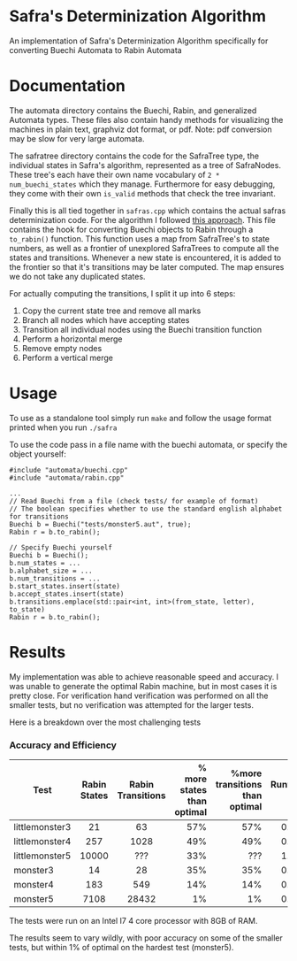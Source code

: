 Safra's Determinization Algorithm
===================
An implementation of Safra's Determinization Algorithm specifically for converting Buechi Automata to Rabin Automata

# Documentation
The automata directory contains the Buechi, Rabin, and generalized Automata types. These files also contain
handy methods for visualizing the machines in plain text, graphviz dot format, or pdf. 
Note: pdf conversion may be slow for very large automata.

The safratree directory contains the code for the SafraTree type, the individual states in Safra's algorithm, represented as a tree of SafraNodes. These tree's each have their own name vocabulary of `2 * num_buechi_states` which they manage.  Furthermore for easy debugging, they come with their own `is_valid` methods that check the tree invariant.

Finally this is all tied together in `safras.cpp` which contains the actual safras determinization code. For the algorithm I followed [this approach](https://swt.informatik.uni-freiburg.de/teaching/WS2015-16/AutomataTheory/Resources/Slides/safradeterminizationalgorithm-seminarslides-adityaoak.pdf). This file contains the hook for converting Buechi objects to Rabin through a `to_rabin()` function. This function uses a map from SafraTree's to state numbers, as well as a frontier of unexplored SafraTrees to compute all the states and transitions. Whenever a new state is encountered, it is added to the frontier so that it's transitions may be later computed. The map ensures we do not take any duplicated states.

For actually computing the transitions, I split it up into 6 steps:

 1. Copy the current state tree and remove all marks
 2. Branch all nodes which have accepting states
 3. Transition all individual nodes using the Buechi transition function
 4. Perform a horizontal merge
 5. Remove empty nodes
 6. Perform a vertical merge

# Usage

To use as a standalone tool simply run `make` and follow the usage format printed when you run `./safra`

To use the code pass in a file name with the buechi automata, or specify the object yourself:
```
#include "automata/buechi.cpp"
#include "automata/rabin.cpp"

...
// Read Buechi from a file (check tests/ for example of format)
// The boolean specifies whether to use the standard english alphabet for transitions
Buechi b = Buechi("tests/monster5.aut", true);
Rabin r = b.to_rabin();

// Specify Buechi yourself
Buechi b = Buechi();
b.num_states = ...
b.alphabet_size = ...
b.num_transitions = ...
b.start_states.insert(state)
b.accept_states.insert(state)
b.transitions.emplace(std::pair<int, int>(from_state, letter), to_state)
Rabin r = b.to_rabin();
```

# Results

My implementation was able to achieve reasonable speed and accuracy. I was unable to generate the optimal Rabin machine, but in most cases it is pretty close. For verification hand verification was performed on all the smaller tests, but no verification was attempted for the larger tests.

Here is a breakdown over the most challenging tests
### Accuracy and Efficiency
| Test     | Rabin States | Rabin Transitions | % more states than optimal| %more transitions than optimal | Runtime (s)|
-------- | :-----------:|:-----------------:|-----------------------------------------:|----------:|------:|
| littlemonster3 | 21 | 63 | 57%| 57% | 0.004|
| littlemonster4 | 257 | 1028 | 49% | 49% | 0.022|
| littlemonster5 | 10000 | ??? | 33% | ??? | 1.472|
| monster3 | 14 | 28 | 35% | 35% | 0.002 |
| monster4 | 183 | 549 | 14% | 14% | 0.015 |
| monster5 | 7108 | 28432 | 1% | 1% | 0.668 |

The tests were run on an Intel I7 4 core processor with 8GB of RAM.

The results seem to vary wildly, with poor accuracy on some of the smaller tests, but within 1% of optimal on the hardest test (monster5).

